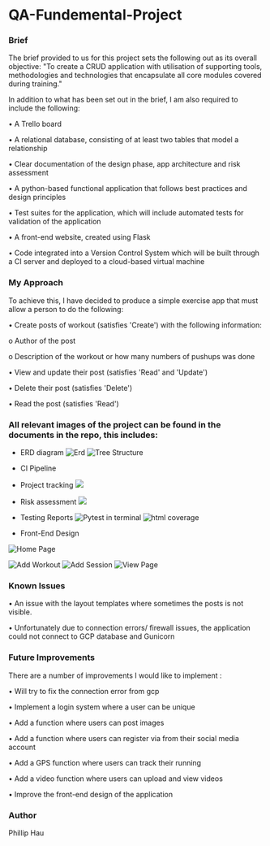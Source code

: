 # QA-Fundemental-Project

### Brief
The brief provided to us for this project sets the following out as its overall objective: "To create a CRUD application with utilisation of supporting tools, methodologies and technologies that encapsulate all core modules covered during training."


In addition to what has been set out in the brief, I am also required to include the following:

•	A Trello board

•	A relational database, consisting of at least two tables that model a relationship

•	Clear documentation of the design phase, app architecture and risk assessment

•	A python-based functional application that follows best practices and design principles

•	Test suites for the application, which will include automated tests for validation of the application

•	A front-end website, created using Flask

•	Code integrated into a Version Control System which will be built through a CI server and deployed to a cloud-based virtual machine

### My Approach

To achieve this, I have decided to produce a simple exercise app that must allow a person to do the following:

•	Create posts of workout (satisfies 'Create') with the following information:

o	Author of the post

o	Description of the workout or how many numbers of pushups was done

•	View and update their post (satisfies 'Read' and 'Update')

•	Delete their post (satisfies 'Delete')

•	Read the post (satisfies 'Read')

### All  relevant images of the project can be found in the documents in the repo, this includes:

* ERD diagram
![Erd](https://github.com/PhillipHage202/QA-Fundemental-Project/blob/main/Documents/erd.png)
![Tree Structure](https://github.com/PhillipHage202/QA-Fundemental-Project/blob/main/Documents/treee.png)

* CI Pipeline

* Project tracking 
![](https://github.com/PhillipHage202/QA-Fundemental-Project/blob/main/Documents/trello.png)
* Risk assessment
![](https://github.com/PhillipHage202/QA-Fundemental-Project/blob/main/Documents/risk%20assessment.png)
* Testing Reports
![Pytest in terminal](https://github.com/PhillipHage202/QA-Fundemental-Project/blob/main/Documents/pytest%20terminal.png)
![html coverage](https://github.com/PhillipHage202/QA-Fundemental-Project/blob/main/Documents/cov.png)

* Front-End Design

![Home Page](https://github.com/PhillipHage202/QA-Fundemental-Project/blob/main/Documents/home%202.png)

![Add Workout](https://github.com/PhillipHage202/QA-Fundemental-Project/blob/main/Documents/add.png)
![Add Session](https://github.com/PhillipHage202/QA-Fundemental-Project/blob/main/Documents/addSession.png)
![View Page](https://github.com/PhillipHage202/QA-Fundemental-Project/blob/main/Documents/Viewpage.png)



### Known Issues

•	An issue with the  layout templates where sometimes the posts is not visible.

•	Unfortunately due to connection errors/ firewall issues, the application could not connect to GCP database and Gunicorn

### Future Improvements

There are a number of improvements I would like to implement :

•	Will try to fix the connection error from gcp

•	Implement a login system where a user can be unique

•	Add a function where users can post images

•	Add a function where users can register via from their social media account

•	Add a GPS function where users can track their running

•	Add a video function where users can upload and view videos

•	Improve the front-end design of the application 
	


### Author

Phillip Hau



	
